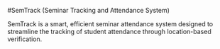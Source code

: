 #SemTrack (Seminar Tracking and Attendance System)

SemTrack is a smart, efficient seminar attendance system designed to streamline the tracking of student attendance through location-based verification.
